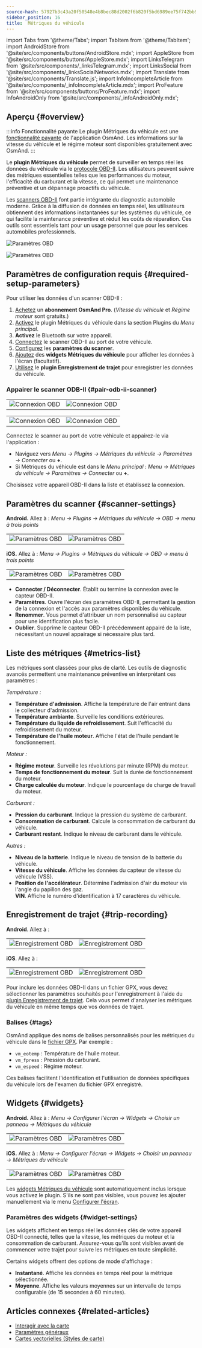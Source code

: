 ```yaml
---
source-hash: 57927b3c43a20f50548e4b8bec88d2002f6b820f5bd6989ee75f742bb91ceb08
sidebar_position: 16
title:  Métriques du véhicule
---
```


import Tabs from '@theme/Tabs';
import TabItem from '@theme/TabItem';
import AndroidStore from '@site/src/components/buttons/AndroidStore.mdx';
import AppleStore from '@site/src/components/buttons/AppleStore.mdx';
import LinksTelegram from '@site/src/components/_linksTelegram.mdx';
import LinksSocial from '@site/src/components/_linksSocialNetworks.mdx';
import Translate from '@site/src/components/Translate.js';
import InfoIncompleteArticle from '@site/src/components/_infoIncompleteArticle.mdx';
import ProFeature from '@site/src/components/buttons/ProFeature.mdx';
import InfoAndroidOnly from '@site/src/components/_infoAndroidOnly.mdx';

## Aperçu {#overview}

:::info Fonctionnalité payante
Le plugin Métriques du véhicule est une [fonctionnalité payante](../purchases/index.md) de l'application OsmAnd. Les informations sur la vitesse du véhicule et le régime moteur sont disponibles gratuitement avec OsmAnd.
:::

Le **plugin Métriques du véhicule** permet de surveiller en temps réel les données du véhicule via le [protocole OBD-II](https://en.wikipedia.org/wiki/OBD-II_PIDs). Les utilisateurs peuvent suivre des métriques essentielles telles que les performances du moteur, l'efficacité du carburant et la vitesse, ce qui permet une maintenance préventive et un dépannage proactifs du véhicule.

Les [scanners OBD-II](https://en.wikipedia.org/wiki/ELM327) font partie intégrante du diagnostic automobile moderne. Grâce à la diffusion de données en temps réel, les utilisateurs obtiennent des informations instantanées sur les systèmes du véhicule, ce qui facilite la maintenance préventive et réduit les coûts de réparation. Ces outils sont essentiels tant pour un usage personnel que pour les services automobiles professionnels.

<Tabs groupId="operating-systems" queryString="current-os">

<TabItem value="android" label="Android">

![Paramètres OBD](@site/static/img/plugins/obd/obd_overview_2.png)

</TabItem>

<TabItem value="ios" label="iOS">

![Paramètres OBD](@site/static/img/plugins/obd/obd_overview_ios.png)

</TabItem>

</Tabs>

## Paramètres de configuration requis {#required-setup-parameters}

Pour utiliser les données d'un scanner OBD-II :

1. [Achetez](../purchases/) un **abonnement OsmAnd Pro**. (*Vitesse du véhicule* et *Régime moteur* sont gratuits.)  
2. [Activez](../plugins/index.md#enable--disable) le plugin Métriques du véhicule dans la section Plugins du *Menu principal*.
3. **Activez** le Bluetooth sur votre appareil.
4. [Connectez](#pair-odb-ii-scanner) le scanner OBD-II au port de votre véhicule.
5. [Configurez](#scanner-settings) les **paramètres du scanner**.
6. [Ajoutez](#widgets) des **widgets Métriques du véhicule** pour afficher les données à l'écran (facultatif).
7. [Utilisez](#trip-recording) le **plugin Enregistrement de trajet** pour enregistrer les données du véhicule.

### Appairer le scanner ODB-II {#pair-odb-ii-scanner}

<Tabs groupId="operating-systems" queryString="current-os">

<TabItem value="android" label="Android">

|  |  |
|--|--|
|![Connexion OBD](@site/static/img/plugins/obd/obd_connect.png)|![Connexion OBD](@site/static/img/plugins/obd/obd_connect_2.png)|

</TabItem>

<TabItem value="ios" label="iOS">

|  |  |
|--|--|
|![Connexion OBD](@site/static/img/plugins/obd/obd_connect_ios.png)|![Connexion OBD](@site/static/img/plugins/obd/obd_connect_ios_2.png)|

</TabItem>

</Tabs>

Connectez le scanner au port de votre véhicule et appairez-le via l'application :

- Naviguez vers *Menu → Plugins → Métriques du véhicule → Paramètres → Connecter* ou **+**.
- Si Métriques du véhicule est dans le *Menu principal* :  *Menu → Métriques du véhicule → Paramètres → Connecter* ou **+**.

Choisissez votre appareil OBD-II dans la liste et établissez la connexion.

## Paramètres du scanner {#scanner-settings}

<Tabs groupId="operating-systems" queryString="current-os">

<TabItem value="android" label="Android">

**Android.** Allez à : *Menu → Plugins → Métriques du véhicule → OBD → menu à trois points*

|  |  |
|--|--|
|![Paramètres OBD](@site/static/img/plugins/obd/obd_settings.png)|![Paramètres OBD](@site/static/img/plugins/obd/obd_settings_1.png)|

</TabItem>

<TabItem value="ios" label="iOS">

**iOS.** Allez à : *Menu → Plugins → Métriques du véhicule → OBD → menu à trois points*

|  |  |
|--|--|
|![Paramètres OBD](@site/static/img/plugins/obd/obd_settings_ios.png)|![Paramètres OBD](@site/static/img/plugins/obd/obd_settings_ios_1.png)|

</TabItem>

</Tabs>

- **Connecter / Déconnecter**. Établit ou termine la connexion avec le capteur OBD-II.
- **Paramètres**. Ouvre l'écran des paramètres OBD-II, permettant la gestion de la connexion et l'accès aux paramètres disponibles du véhicule.
- **Renommer**. Vous permet d'attribuer un nom personnalisé au capteur pour une identification plus facile.
- **Oublier**. Supprime le capteur OBD-II précédemment appairé de la liste, nécessitant un nouvel appairage si nécessaire plus tard.

## Liste des métriques {#metrics-list}

Les métriques sont classées pour plus de clarté. Les outils de diagnostic avancés permettent une maintenance préventive en interprétant ces paramètres :

*Température :*

- **Température d'admission**. Affiche la température de l'air entrant dans le collecteur d'admission.
- **Température ambiante**. Surveille les conditions extérieures.
- **Température du liquide de refroidissement**. Suit l'efficacité du refroidissement du moteur.
- **Température de l'huile moteur**. Affiche l'état de l'huile pendant le fonctionnement.

*Moteur :*

- **Régime moteur**. Surveille les révolutions par minute (RPM) du moteur.
- **Temps de fonctionnement du moteur**. Suit la durée de fonctionnement du moteur.
- **Charge calculée du moteur**. Indique le pourcentage de charge de travail du moteur.

*Carburant :*

- **Pression du carburant**. Indique la pression du système de carburant.
- **Consommation de carburant**. Calcule la consommation de carburant du véhicule.
- **Carburant restant**. Indique le niveau de carburant dans le véhicule.

*Autres :*

- **Niveau de la batterie**. Indique le niveau de tension de la batterie du véhicule.
- **Vitesse du véhicule**. Affiche les données du capteur de vitesse du véhicule (VSS).
- **Position de l'accélérateur**. Détermine l'admission d'air du moteur via l'angle du papillon des gaz.  
  **VIN**. Affiche le numéro d'identification à 17 caractères du véhicule.

## Enregistrement de trajet {#trip-recording}

<Tabs groupId="operating-systems" queryString="current-os">

<TabItem value="android" label="Android">

**Android**. Allez à : *<Translate android="true" ids="shared_string_menu,plugins_menu_group,record_plugin_name,shared_string_settings,data_settings,record_obd_data"/>*

| | |
|--|--|
|![Enregistrement OBD](@site/static/img/plugins/obd/obd_recording.png)| ![Enregistrement OBD](@site/static/img/plugins/obd/obd_recording_1.png)|

</TabItem>

<TabItem value="ios" label="iOS">

**iOS**. Allez à : *<Translate ios="true" ids="shared_string_menu,plugins_menu_group,record_plugin_name,shared_string_settings,data_settings,obd_plugin_name"/>*

| | |
|--|--|
|![Enregistrement OBD](@site/static/img/plugins/obd/obd_recording_ios.png)| ![Enregistrement OBD](@site/static/img/plugins/obd/obd_recording_ios_1.png)|

</TabItem>

</Tabs>

Pour inclure les données OBD-II dans un fichier GPX, vous devez sélectionner les paramètres souhaités pour l'enregistrement à l'aide du [plugin Enregistrement de trajet](../plugins/trip-recording.md#recording-settings). Cela vous permet d'analyser les métriques du véhicule en même temps que vos données de trajet.

### Balises {#tags}

OsmAnd applique des noms de balises personnalisés pour les métriques du véhicule dans le [fichier GPX](../plugins/trip-recording.md#recorded-gpx-file). Par exemple :

- `vm_eotemp` : Température de l'huile moteur.
- `vm_fpress` : Pression du carburant.
- `vm_espeed` : Régime moteur.

Ces balises facilitent l'identification et l'utilisation de données spécifiques du véhicule lors de l'examen du fichier GPX enregistré.

## Widgets {#widgets}

<Tabs groupId="operating-systems" queryString="current-os">

<TabItem value="android" label="Android">

**Android.** Allez à : *Menu → Configurer l'écran → Widgets → Choisir un panneau → Métriques du véhicule*

| | |
|--|--|
|![Paramètres OBD](@site/static/img/plugins/obd/obd_widget_1.png)| ![Paramètres OBD](@site/static/img/plugins/obd/obd_widget.png)|

</TabItem>

<TabItem value="ios" label="iOS">

**iOS.** Allez à : *Menu → Configurer l'écran → Widgets → Choisir un panneau → Métriques du véhicule*

| | |
|--|--|
|![Paramètres OBD](@site/static/img/plugins/obd/obd_widget_ios_1.png)| ![Paramètres OBD](@site/static/img/plugins/obd/obd_widget_ios.png)|

</TabItem>

</Tabs>

Les [widgets Métriques du véhicule](../widgets/info-widgets.md#vehicle-metrics-widgets) sont automatiquement inclus lorsque vous activez le plugin. S'ils ne sont pas visibles, vous pouvez les ajouter manuellement via le menu [Configurer l'écran](../widgets/configure-screen.md).

### Paramètres des widgets {#widget-settings}

Les widgets affichent en temps réel les données clés de votre appareil OBD-II connecté, telles que la vitesse, les métriques du moteur et la consommation de carburant. Assurez-vous qu'ils sont visibles avant de commencer votre trajet pour suivre les métriques en toute simplicité.

Certains widgets offrent des options de mode d'affichage :

- **Instantané**. Affiche les données en temps réel pour la métrique sélectionnée.
- **Moyenne**. Affiche les valeurs moyennes sur un intervalle de temps configurable (de 15 secondes à 60 minutes).

## Articles connexes {#related-articles}

- [Interagir avec la carte](../../user/map/interact-with-map.md)
- [Paramètres généraux](../../user/personal/global-settings.md)
- [Cartes vectorielles (Styles de carte)](../../user/map/vector-maps.md)